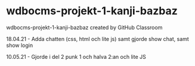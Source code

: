 # wdbocms-projekt-1-kanji-bazbaz
wdbocms-projekt-1-kanji-bazbaz created by GitHub Classroom

18.04.21 - Adda chatten (css, html och lite js) samt gjorde show chat, samt show login

10.05.21 - Gjorde i del 2 punk 1 och halva 2:an  och lite JS <br>
